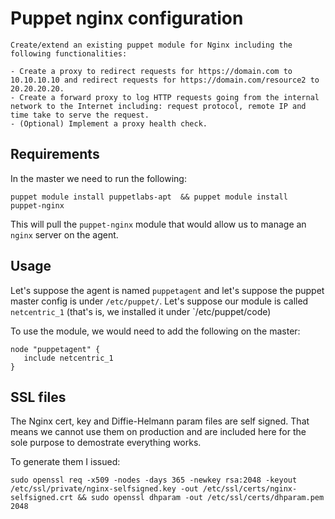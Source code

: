 # Puppet nginx configuration

```
Create/extend an existing puppet module for Nginx including the following functionalities:

- Create a proxy to redirect requests for https://domain.com to 10.10.10.10 and redirect requests for https://domain.com/resource2 to 20.20.20.20.
- Create a forward proxy to log HTTP requests going from the internal network to the Internet including: request protocol, remote IP and time take to serve the request.
- (Optional) Implement a proxy health check.
```

## Requirements

In the master we need to run the following:

`puppet module install puppetlabs-apt  && puppet module install  puppet-nginx`

This will pull the `puppet-nginx` module that would allow us to manage an `nginx` server on the agent.

## Usage

Let's suppose the agent is named `puppetagent` and let's suppose the puppet master config is under `/etc/puppet/`. Let's suppose our module is called `netcentric_1` (that's is, we installed it under `/etc/puppet/code)

To use the module, we would need to add the following on the master:

```
node "puppetagent" {
   include netcentric_1
}
```
## SSL files

The Nginx cert, key and Diffie-Helmann param files are self signed. That means we cannot use them on production and are included here for the sole purpose to demostrate everything works.

To generate them I issued:

```
sudo openssl req -x509 -nodes -days 365 -newkey rsa:2048 -keyout /etc/ssl/private/nginx-selfsigned.key -out /etc/ssl/certs/nginx-selfsigned.crt && sudo openssl dhparam -out /etc/ssl/certs/dhparam.pem 2048

````
